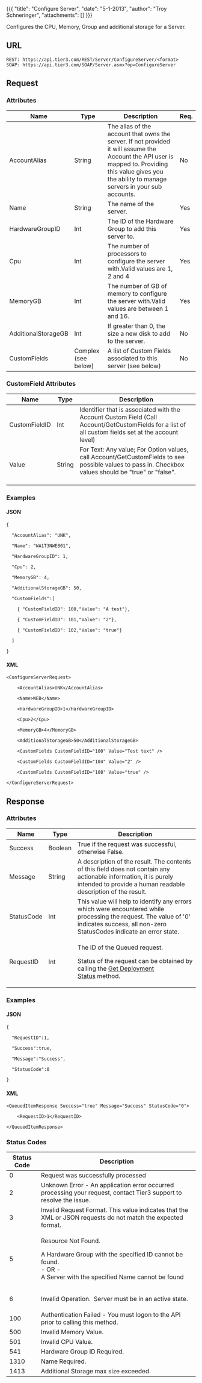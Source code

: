 {{{
  "title": "Configure Server",
  "date": "5-1-2013",
  "author": "Troy Schneringer",
  "attachments": []
}}}

Configures the CPU, Memory, Group and additional storage for a Server.

## URL

    REST: https://api.tier3.com/REST/Server/ConfigureServer/<format>
    SOAP: https://api.tier3.com/SOAP/Server.asmx?op=ConfigureServer

## Request

### Attributes
<table>
    <thead>
    <tr>
      <th>Name</th>
      <th>Type</th>
      <th>Description</th>
      <th>Req.</th>
    </tr>
  </thead>
  <tbody>
    <tr>
      <td>AccountAlias</td>
      <td>String</td>
      <td>The alias of the account that owns the server. If not provided it will assume the Account the API user is mapped to. Providing this value gives you the ability to manage servers in your sub accounts.</td>
      <td>No</td>
    </tr>
    <tr>
      <td>Name</td>
      <td>String</td>
      <td>The name of the server. &nbsp;</td>
      <td>Yes</td>
    </tr>
    <tr>
      <td>HardwareGroupID</td>
      <td>Int</td>
      <td>The ID of the Hardware Group to add this server to.</td>
      <td>Yes</td>
    </tr>
    <tr>
      <td>Cpu</td>
      <td>Int</td>
      <td>The number of processors to configure the server with.Valid values are 1, 2 and 4</td>
      <td>Yes</td>
    </tr>
    <tr>
      <td>MemoryGB</td>
      <td>Int</td>
      <td>The number of GB of memory to configure the server with.Valid values are between 1 and 16.</td>
      <td>Yes</td>
    </tr>
    <tr>
      <td>AdditionalStorageGB</td>
      <td>Int</td>
      <td>If greater than 0, the size a new disk to add to the server.</td>
      <td>No</td>
    </tr>
    <tr>
      <td>CustomFields</td>
      <td>Complex (see below)</td>
      <td>A list of Custom Fields associated to this server (see below)</td>
      <td>No</td>
    </tr>
  </tbody>
</table>

### CustomField Attributes

<table>
  <thead>
  <tr>
    <th>Name</th>
    <th>Type</th>
    <th>Description</th>
  </tr>
</thead>
<tbody>
    <tr>
      <td>CustomFieldID</td>
      <td>Int</td>
      <td>Identifier that is associated with the Account Custom Field (Call Account/GetCustomFields for a list of all custom fields set at the account level)</td>
    </tr>
    <tr>
      <td>Value</td>
      <td>String</td>
      <td>For Text: Any value;&nbsp;For Option values, call Account/GetCustomFields to see possible values to pass in. Checkbox values should be "true" or "false".
        <br />
        <br />
      </td>
    </tr>
  </tbody>
</table>

### Examples

#### JSON

    {

      "AccountAlias": "UNK",

      "Name": "WA1T3NWEB01",

      "HardwareGroupID": 1,

      "Cpu": 2,

      "MemoryGB": 4,

      "AdditionalStorageGB": 50,

      "CustomFields":[

        { "CustomFieldID": 100,"Value": "A test"},

        { "CustomFieldID": 101,"Value": "2"},

        { "CustomFieldID": 102,"Value": "true"}

      ]

    }

#### XML

    <ConfigureServerRequest>

        <AccountAlias>UNK</AccountAlias>

        <Name>WEB</Name>

        <HardwareGroupID>1</HardwareGroupID>

        <Cpu>2</Cpu>

        <MemoryGB>4</MemoryGB>

        <AdditionalStorageGB>50</AdditionalStorageGB>

        <CustomFields CustomFieldID="100" Value="Test text" />

        <CustomFields CustomFieldID="104" Value="2" />

        <CustomFields CustomFieldID="108" Value="true" />

    </ConfigureServerRequest>

## Response

### Attributes

<table>
  <thead>
  <tr>
    <th>Name</th>
    <th>Type</th>
    <th>Description</th>
  </tr>
</thead>
<tbody>
    <tr>
      <td>Success</td>
      <td>Boolean</td>
      <td>True if the request was successful, otherwise False.</td>
    </tr>
    <tr>
      <td>Message</td>
      <td>String</td>
      <td>A description of the result. The contents of this field does not contain any actionable information, it is purely intended to provide a human readable description of the result.</td>
    </tr>
    <tr>
      <td>StatusCode</td>
      <td>Int</td>
      <td>This value will help to identify any errors which were encountered while processing the request. The value of '0' indicates success, all non-zero StatusCodes indicate an error state.</td>
    </tr>
    <tr>
      <td>RequestID</td>
      <td>Int</td>
      <td>
        <p>The ID of the Queued request.</p>
        <p>Status of the request can be obtained by calling the&nbsp;<a href="../Blueprint/get-deployment-status.md">Get Deployment Status</a>&nbsp;method.</p>
      </td>
    </tr>
  </tbody>
</table>

### Examples

#### JSON

    {

      "RequestID":1,

      "Success":true,

      "Message":"Success",

      "StatusCode":0

    }


#### XML

    <QueuedItemResponse Success="true" Message="Success" StatusCode="0">

        <RequestID>1</RequestID>

    </QueuedItemResponse>


### Status Codes

<table>
    <thead>
  <tr>
    <th>Status Code</th>
    <th>Description</th>
  </tr>
  </thead>
  <tbody>
    <tr>
      <td>0</td>
      <td>Request was successfully processed</td>
    </tr>
    <tr>
      <td>2</td>
      <td>Unknown Error - An application error occurred processing your request, contact Tier3 support to resolve the issue.</td>
    </tr>
    <tr>
      <td>3</td>
      <td>Invalid Request Format. This value indicates that the XML or JSON requests do not match the expected format.</td>
    </tr>
    <tr>
      <td>5</td>
      <td>
        <p>Resource Not Found. &nbsp;</p>
        <p>A Hardware Group with the specified ID cannot be found.
          <br />- OR -
          <br />A Server with the specified Name cannot be found&nbsp;</p>
      </td>
    </tr>
    <tr>
      <td>6</td>
      <td>
        <p>Invalid Operation. &nbsp;Server must be in an active state.</p>
      </td>
    </tr>
    <tr>
      <td>100</td>
      <td>Authentication Failed - You must logon to the API prior to calling this method.</td>
    </tr>
    <tr>
      <td>500</td>
      <td>Invalid Memory Value.</td>
    </tr>
    <tr>
      <td>501</td>
      <td>Invalid CPU Value.</td>
    </tr>
    <tr>
      <td>541</td>
      <td>Hardware Group ID Required.&nbsp;</td>
    </tr>
    <tr>
      <td>1310</td>
      <td>Name Required.</td>
    </tr>
    <tr>
      <td>1413</td>
      <td>Additional Storage max size exceeded.</td>
    </tr>
  </tbody>
</table>